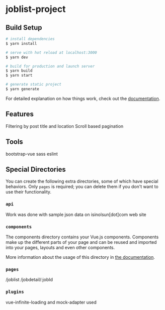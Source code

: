 # joblist-project

## Build Setup

```bash
# install dependencies
$ yarn install

# serve with hot reload at localhost:3000
$ yarn dev

# build for production and launch server
$ yarn build
$ yarn start

# generate static project
$ yarn generate
```

For detailed explanation on how things work, check out the [documentation](https://nuxtjs.org).

## Features

Filtering by post title and location
Scroll based pagination

## Tools

bootstrap-vue
sass
eslint

## Special Directories

You can create the following extra directories, some of which have special behaviors. Only `pages` is required; you can delete them if you don't want to use their functionality.

### `api`

Work was done with sample json data on isinolsun[dot]com web site

### `components`

The components directory contains your Vue.js components. Components make up the different parts of your page and can be reused and imported into your pages, layouts and even other components.

More information about the usage of this directory in [the documentation](https://nuxtjs.org/docs/2.x/directory-structure/components).

### `pages`

/joblist
/jobdetail/:jobId 

### `plugins`

vue-infinite-loading and mock-adapter used
